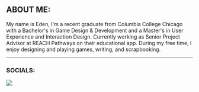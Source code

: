 ## ABOUT ME:
My name is Eden, I'm a recent graduate from Columbia College Chicago with a Bachelor's in Game Design & Development and a Master's in User Experience and Interaction Design. 
Currently working as Senior Project Advisor at REACH Pathways on their educational app.
During my free time, I enjoy designing and playing games, writing, and scrapbooking. 

***
### SOCIALS:
<img src="{https://img.shields.io/badge/LinkedIn-0077B5?style=for-the-badge&logo=linkedin&logoColor=white}" />

<!--
**Eszopa02/Eszopa02** is a ✨ _special_ ✨ repository because its `README.md` (this file) appears on your GitHub profile.

Here are some ideas to get you started:

- 🔭 I’m currently working on ...
- 🌱 I’m currently learning ...
- 👯 I’m looking to collaborate on ...
- 🤔 I’m looking for help with ...
- 💬 Ask me about ...
- 📫 How to reach me: ...
- 😄 Pronouns: ...
- ⚡ Fun fact: ...
-->
